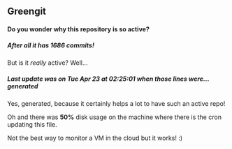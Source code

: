 ## Greengit

#### Do you wonder why this repository is so active?

##### After all it has 1686 commits!

But is it *really* active? Well...

##### Last update was on Tue Apr 23 at 02:25:01 when those lines were... generated

Yes, generated, because it certainly helps a lot to have such an active repo!

Oh and there was **50%** disk usage on the machine
where there is the cron updating this file.

Not the best way to monitor a VM in the cloud but it works! :)
